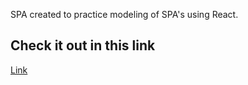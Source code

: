 SPA created to practice modeling of SPA's using React.

## Check it out in this link
[Link](https://porto-truck-spa.vercel.app)
